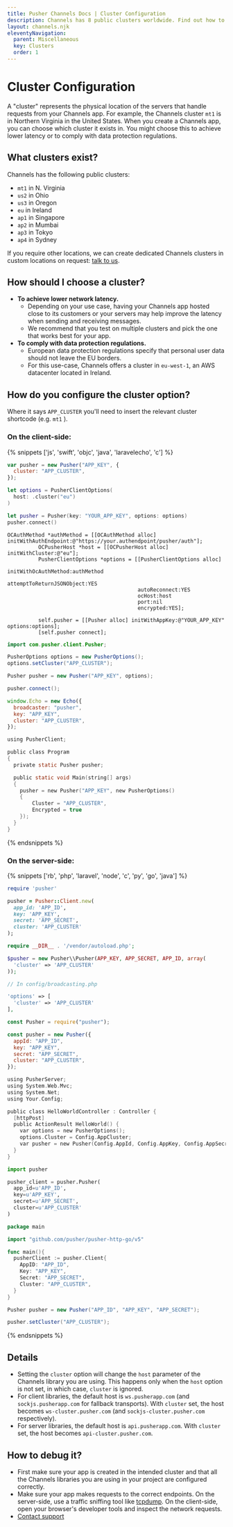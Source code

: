 ```yaml
---
title: Pusher Channels Docs | Cluster Configuration
description: Channels has 8 public clusters worldwide. Find out how to choose the location which works best for you and achieve lower network latency.
layout: channels.njk
eleventyNavigation:
  parent: Miscellaneous
  key: Clusters
  order: 1
---
```


# Cluster Configuration

A "cluster" represents the physical location of the servers that handle requests from your Channels app. For example, the Channels cluster `mt1` is in Northern Virginia in the United States. When you create a Channels app, you can choose which cluster it exists in. You might choose this to achieve lower latency or to comply with data protection regulations.

## What clusters exist?

Channels has the following public clusters:

- `mt1` in N. Virginia
- `us2` in Ohio
- `us3` in Oregon
- `eu` in Ireland
- `ap1` in Singapore
- `ap2` in Mumbai
- `ap3` in Tokyo
- `ap4` in Sydney

If you require other locations, we can create dedicated Channels clusters in custom locations on request: [talk to us](https://pusher.com/contact).

## How should I choose a cluster?

- **To achieve lower network latency.**
  - Depending on your use case, having your Channels app hosted close to its customers or your servers may help improve the latency when sending and receiving messages.
  - We recommend that you test on multiple clusters and pick the one that works best for your app.
- **To comply with data protection regulations.**
  - European data protection regulations specify that personal user data should not leave the EU borders.
  - For this use-case, Channels offers a cluster in `eu-west-1`, an AWS datacenter located in Ireland.

## How do you configure the cluster option?

Where it says `APP_CLUSTER` you'll need to insert the relevant cluster shortcode (e.g. `mt1` ).

### On the client-side:

{% snippets ['js', 'swift', 'objc', 'java', 'laravelecho', 'c'] %}

```js
var pusher = new Pusher("APP_KEY", {
  cluster: "APP_CLUSTER",
});
```

```swift
let options = PusherClientOptions(
  host: .cluster("eu")
)

let pusher = Pusher(key: "YOUR_APP_KEY", options: options)
pusher.connect()
```

```objc
OCAuthMethod *authMethod = [[OCAuthMethod alloc] initWithAuthEndpoint:@"https://your.authendpoint/pusher/auth"];
          OCPusherHost *host = [[OCPusherHost alloc] initWithCluster:@"eu"];
          PusherClientOptions *options = [[PusherClientOptions alloc]
                                          initWithOcAuthMethod:authMethod
                                          attemptToReturnJSONObject:YES
                                          autoReconnect:YES
                                          ocHost:host
                                          port:nil
                                          encrypted:YES];

          self.pusher = [[Pusher alloc] initWithAppKey:@"YOUR_APP_KEY" options:options];
          [self.pusher connect];
```

```java
import com.pusher.client.Pusher;

PusherOptions options = new PusherOptions();
options.setCluster("APP_CLUSTER");

Pusher pusher = new Pusher("APP_KEY", options);

pusher.connect();
```

```js
window.Echo = new Echo({
  broadcaster: "pusher",
  key: "APP_KEY",
  cluster: "APP_CLUSTER",
});
```

```c
using PusherClient;

public class Program
{
  private static Pusher pusher;

  public static void Main(string[] args)
  {
    pusher = new Pusher("APP_KEY", new PusherOptions()
    {
        Cluster = "APP_CLUSTER",
        Encrypted = true
    });
  }
}
```

{% endsnippets %}

### On the server-side:

{% snippets ['rb', 'php', 'laravel', 'node', 'c', 'py', 'go', 'java'] %}

```rb
require 'pusher'

pusher = Pusher::Client.new(
  app_id: 'APP_ID',
  key: 'APP_KEY',
  secret: 'APP_SECRET',
  cluster: 'APP_CLUSTER'
);
```

```php
require __DIR__ . '/vendor/autoload.php';

$pusher = new Pusher\\Pusher(APP_KEY, APP_SECRET, APP_ID, array(
  'cluster' => 'APP_CLUSTER'
));
```

```php
// In config/broadcasting.php

'options' => [
  'cluster' => 'APP_CLUSTER'
],
```

```js
const Pusher = require("pusher");

const pusher = new Pusher({
  appId: "APP_ID",
  key: "APP_KEY",
  secret: "APP_SECRET",
  cluster: "APP_CLUSTER",
});
```

```c
using PusherServer;
using System.Web.Mvc;
using System.Net;
using Your.Config;

public class HelloWorldController : Controller {
  [httpPost]
  public ActionResult HelloWorld() {
    var options = new PusherOptions();
    options.Cluster = Config.AppCluster;
    var pusher = new Pusher(Config.AppId, Config.AppKey, Config.AppSecret, options);
  }
}
```

```py
import pusher

pusher_client = pusher.Pusher(
  app_id=u'APP_ID',
  key=u'APP_KEY',
  secret=u'APP_SECRET',
  cluster=u'APP_CLUSTER'
)
```

```go
package main

import "github.com/pusher/pusher-http-go/v5"

func main(){
  pusherClient := pusher.Client{
    AppID: "APP_ID",
    Key: "APP_KEY",
    Secret: "APP_SECRET",
    Cluster: "APP_CLUSTER",
  }
}
```

```java
Pusher pusher = new Pusher("APP_ID", "APP_KEY", "APP_SECRET");

pusher.setCluster("APP_CLUSTER");
```

{% endsnippets %}

## Details

- Setting the `cluster` option will change the `host` parameter of the Channels library you are using. This happens only when the `host` option is not set, in which case, `cluster` is ignored.
- For client libraries, the default host is `ws.pusherapp.com` (and `sockjs.pusherapp.com` for fallback transports). With `cluster` set, the host becomes `ws-cluster.pusher.com` (and `sockjs-cluster.pusher.com` respectively).
- For server libraries, the default host is `api.pusherapp.com`. With `cluster` set, the host becomes `api-cluster.pusher.com`.

## How to debug it?

- First make sure your app is created in the intended cluster and that all the Channels libraries you are using in your project are configured correctly.
- Make sure your app makes requests to the correct endpoints. On the server-side, use a traffic sniffing tool like [tcpdump](http://www.tcpdump.org/). On the client-side, open your browser's developer tools and inspect the network requests.
- [Contact support](https://support.pusher.com/hc/en-us/requests/new)

